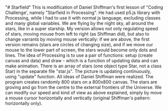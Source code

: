 "# Starfield" 
This is modification of Daniel Shiffman's first lesson of "Coding Challenge', namely "Starfield in Processing". He had used p5.js library with Processing, while I had to use it with normal js language, excluding classes and many global variables.
We are flying by the night sky, all around the stars, like in a super starship.
My version allows not only regulating speed of stars, moving mouse from left to right (as Shiffman did), but also to change varrants by moving mouse vertically: if we are above, the first version remains (stars are circles of changing size), and if we move our mouse to the lower part of screen, the stars would become only dots and lines. 
The idea of Processing is to use a pair of functions: setup (create canvas and data) and draw - which is a function of updating data and can make animation.
There is an array of stars (one object type Star, not a class Star) in the separate file "star.js". The picture is updating continuously, using "update" function.
All ideas of Daniel Shiffman were realized. The program creates randomly 800 stars on a 800x800 canvas. The stars are groving and go from the centre to the external frontiers of the Universe. We can modify our speed and kind of view as above explained, simply by move a mouse cursor horizontally and vertically (original Shiffman's pattern: horizontally only).
